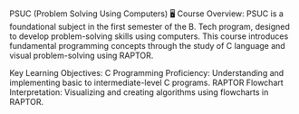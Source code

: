 PSUC (Problem Solving Using Computers) 🖥️
Course Overview:
PSUC is a foundational subject in the first semester of the B. Tech program, designed to develop problem-solving skills using computers. This course introduces fundamental programming concepts through the study of C language and visual problem-solving using RAPTOR.

Key Learning Objectives:
C Programming Proficiency: Understanding and implementing basic to intermediate-level C programs.
RAPTOR Flowchart Interpretation: Visualizing and creating algorithms using flowcharts in RAPTOR.

